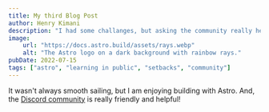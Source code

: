 ```yaml
---
title: My third Blog Post
author: Henry Kimani
description: "I had some challanges, but asking the community really helped!"
image: 
    url: "https://docs.astro.build/assets/rays.webp"
    alt: "The Astro logo on a dark background with rainbow rays."
pubDate: 2022-07-15
tags: ["astro", "learning in public", "setbacks", "community"]
---
```


It wasn't always smooth sailing, but I am enjoying building with Astro. And, 
the [Discord community](https://astro.build/chat) is really friendly and helpful!


